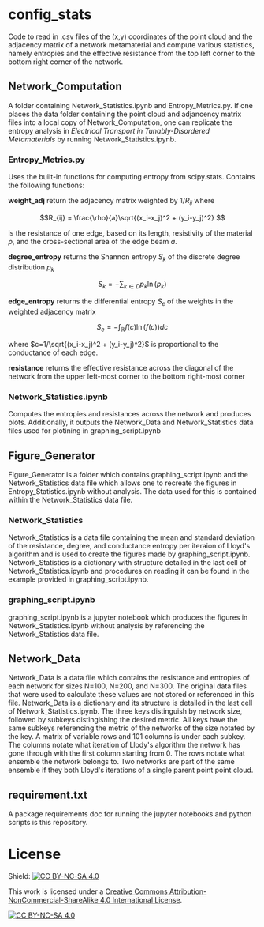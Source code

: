 # config_stats
Code to read in .csv files of the (x,y) coordinates of the point cloud and the adjacency matrix of a network metamaterial and compute various statistics, namely entropies and the effective resistance from the top left corner to the bottom right corner of the network.

## Network_Computation 

A folder containing Network_Statistics.ipynb and Entropy_Metrics.py. If one places the data folder containing the point cloud and adjancency matrix files into a local copy of Network_Computation, one can replicate the entropy analysis in _Electrical Transport in Tunably-Disordered Metamaterials_ by running Network_Statistics.ipynb.

### Entropy_Metrics.py
Uses the built-in functions for computing entropy from scipy.stats.  Contains the following functions:

**weight_adj** return the adjacency matrix weighted by $1/R_{ij}$ where 
```math
R_{ij} = \frac{\rho}{a}\sqrt{(x_i-x_j)^2 + (y_i-y_j)^2} 
```
is the resistance of one edge, based on its length, resistivity of the material $\rho$, and the cross-sectional area of the edge beam $a$.

**degree_entropy** returns the Shannon entropy $S_k$ of the discrete degree distribution $p_k$
```math
S_k = -\sum_{k\in D} p_k\ln(p_k)
```

**edge_entropy** returns the differential entropy $S_e$ of the weights in the weighted adjacency matrix
```math
S_e = -\int_{\mathbb{R}} f(c)\ln(f(c))dc
```
where $c=1/\sqrt{(x_i-x_j)^2 + (y_i-y_j)^2}$ is proportional to the conductance of each edge.

**resistance** returns the effective resistance across the diagonal of the network from the 
upper left-most corner to the bottom right-most corner


### Network_Statistics.ipynb
Computes the entropies and resistances across the network and produces plots. Additionally, it outputs the Network_Data and Network_Statistics data files used for plotining in graphing_script.ipynb

## Figure_Generator
Figure_Generator is a folder which contains graphing_script.ipynb and the Network_Statistics data file which allows one to recreate the figures in Entropy_Statistics.ipynb without analysis. The data used for this is contained within the Network_Statistics data file. 

### Network_Statistics

Network_Statistics is a data file containing the mean and standard deviation of the resistance, degree, and conductance entropy per iteraion of Lloyd's algorithm and is used to create the figures made by graphing_script.ipynb. Network_Statistics is a dictionary with structure detailed in the last cell of Network_Statistics.ipynb and procedures on reading it can be found in the example provided in graphing_script.ipynb.

### graphing_script.ipynb 

graphing_script.ipynb is a jupyter notebook which produces the figures in Network_Statistics.ipynb without analysis by referencing the Network_Statistics data file.

## Network_Data
Network_Data is a data file which contains the resistance and entropies of each network for sizes N=100, N=200, and N=300. The original data files that were used to calculate these values are not stored or referenced in this file. Network_Data is a dictionary and its structure is detailed in the last cell of Network_Statistics.ipynb. The three keys distinguish by network size, followed by subkeys distingishing the desired metric. All keys have the same subkeys referencing the metric of the networks of the size notated by the key. A matrix of variable rows and 101 columns is under each subkey. The columns notate what iteration of Llody's algorithm the network has gone through with the first column starting from 0. The rows notate what ensemble the network belongs to. Two networks are part of the same ensemble if they both Lloyd's iterations of a single parent point point cloud.

## requirement.txt
A package requirements doc for running the jupyter notebooks and python scripts is this repository.

# License

Shield: [![CC BY-NC-SA 4.0][cc-by-nc-sa-shield]][cc-by-nc-sa]

This work is licensed under a
[Creative Commons Attribution-NonCommercial-ShareAlike 4.0 International License][cc-by-nc-sa].

[![CC BY-NC-SA 4.0][cc-by-nc-sa-image]][cc-by-nc-sa]

[cc-by-nc-sa]: http://creativecommons.org/licenses/by-nc-sa/4.0/
[cc-by-nc-sa-image]: https://licensebuttons.net/l/by-nc-sa/4.0/88x31.png
[cc-by-nc-sa-shield]: https://img.shields.io/badge/License-CC%20BY--NC--SA%204.0-lightgrey.svg
